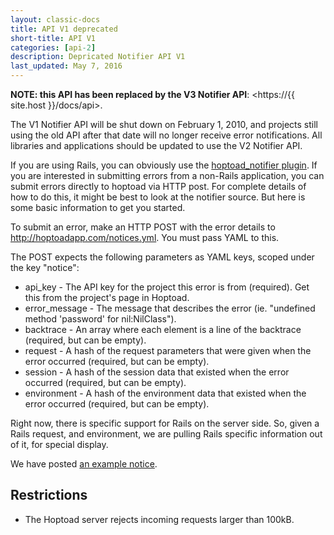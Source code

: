 ```yaml
---
layout: classic-docs
title: API V1 deprecated
short-title: API V1
categories: [api-2]
description: Depricated Notifier API V1
last_updated: May 7, 2016
---
```


**NOTE: this API has been replaced by the V3 Notifier API**: <https://{{ site.host }}/docs/api>.

The V1 Notifier API will be shut down on February 1,
2010, and projects still using the old API after that date will no longer
receive error notifications.  All libraries and applications should be updated
to use the V2 Notifier API.

If you are using Rails, you can obviously use the [hoptoad_notifier
plugin](http://www.github.com/thoughtbot/hoptoad_notifier).  If you are
interested in submitting errors from a non-Rails application,  you can submit
errors directly to hoptoad via HTTP post.  For complete details of how to do
this, it might be best to look at the notifier source.  But here is some basic
information to get you started.

To submit an error, make an HTTP POST with the error details to
<http://hoptoadapp.com/notices.yml>. You must pass YAML to this.

The POST expects the following parameters as YAML keys, scoped under the key
"notice":

* api_key - The API key for the project this error is from (required).  Get this
  from the project's page in Hoptoad.
* error_message - The message that describes the error (ie. "undefined method
  'password' for nil:NilClass").
* backtrace - An array where each element is a line of the backtrace (required,
  but can be empty).
* request - A hash of the request parameters that were given when the error
  occurred (required, but can be empty).
* session - A hash of the session data that existed when the error occurred
  (required, but can be empty).
* environment - A hash of the environment data that existed when the error
  occurred (required, but can be empty).

Right now, there is specific support for Rails on the server side.  So, given a
Rails request, and environment, we are pulling Rails specific information out of
it, for special display.

We have posted [an example notice](http://gist.github.com/154406).

Restrictions
----------------------------------

* The Hoptoad server rejects incoming requests larger than 100kB.
